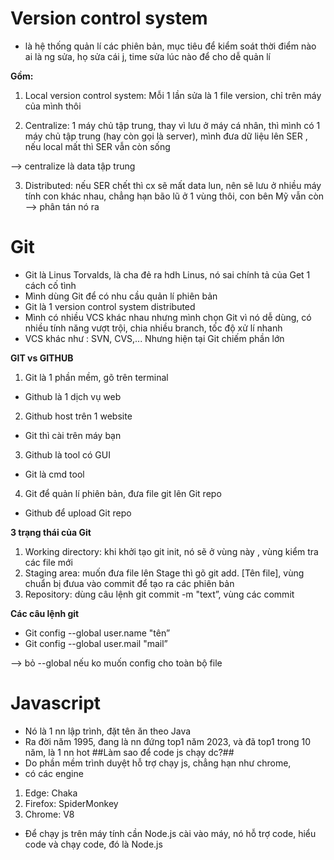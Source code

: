 # Version control system 
- là hệ thống quản lí các phiên bản, mục tiêu để kiểm soát thời điểm nào ai là ng sửa, họ sửa cái j, time sửa lúc nào để cho dễ quản lí

**Gồm:**
1. Local version control system: 
Mỗi 1 lần sửa là 1 file version, chỉ trên máy của mình thôi

2. Centralize: 1 máy chủ tập trung, thay vì lưu ở máy cá nhân, thì mình có 1 máy chủ tập trung (hay còn gọi là server), mình đưa dữ liệu lên SER , nếu local mất thì SER vẫn còn sống

--> centralize là data tập trung

3. Distributed: nếu SER chết thì cx sẽ mất data lun, nên sẽ lưu ở nhiều máy tính con khác nhau, chẳng hạn bão lũ ở 1 vùng thôi, con bên Mỹ vẫn còn --> phân tán nó ra


# Git
- Git là Linus Torvalds, là cha đẻ ra hdh Linus, nó sai chính tả của Get 1 cách cố tình
- Mình dùng Git để có nhu cầu quản lí phiên bản
- Git là 1 version control system distributed
- Mình có nhiều VCS khác nhau nhưng mình chọn Git vì nó dễ dùng, có nhiều tính năng vượt trội, chia nhiều branch, tốc độ xử lí nhanh
- VCS khác như : SVN, CVS,...
Nhưng hiện tại Git chiếm phần lớn

**GIT vs GITHUB** 
1. Git là 1 phần mềm, gõ trên terminal
- Github là 1 dịch vụ web

2. Github host trên 1 website
- Git thì cài trên máy bạn

3. Github là tool có GUI
- Git là cmd tool

4. Git để quản lí phiên bản, đưa file git lên Git repo
- Github để upload Git repo

**3 trạng thái của Git**
1. Working directory: khi khởi tạo git init, nó sẽ ở vùng này , vùng kiểm tra các file mới
2. Staging area: muốn đưa file lên Stage thì gõ git add. [Tên file], vùng chuẩn bị đưua vào commit để tạo ra các phiên bản
3. Repository: dùng câu lệnh git commit -m "text”, vùng các commit

**Các câu lệnh git**
- Git config --global user.name "tên”
- Git config --global user.mail "mail”

--> bỏ --global nếu ko muốn config cho toàn bộ file

# Javascript
- Nó là 1 nn lập trình, đặt tên ăn theo Java
- Ra đời năm 1995, đang là nn đứng top1 năm 2023, và đã top1 trong 10 năm, là 1 nn hot
##Làm sao để code js chạy dc?##
- Do phần mềm trình duyệt hỗ trợ chạy js, chẳng hạn như chrome, 
- có các engine
1. Edge: Chaka
2. Firefox: SpiderMonkey
3. Chrome: V8
- Để chạy js trên máy tính cần Node.js cài vào máy, nó hỗ trợ code, hiểu code và chạy code, đó là Node.js